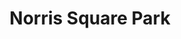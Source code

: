 ---
pid: CH349
title: Norris Square Park
location_transcription: Same
zipcode: '19122'
outside_phl: 
neighborhood: Yorktown,Old Kensington,Jinogi
age: '37'
age_range: 30-39
instagram: 
image_file_name: CH_349.jpg
proposal_transcription: |-
  Change the name from Norris Square Park, to a name more native to the Puerto Rican culture.
  //Isaac Norris was a slave master.//
topic: Culture,Hispanic,History,Neighborhoods
topic_summary: 0, 0, 0, 0
type: Park
keywords_other: 
credit: Israel Moreno
image_labels: 
twitter: 
facebook: 
permalink: "/monuments/ch349/"
layout: item-page
---